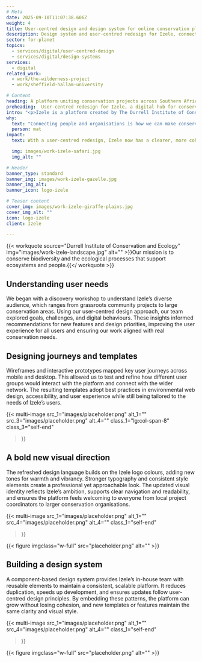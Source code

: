 ```yaml
---
# Meta
date: 2025-09-10T11:07:38.606Z
weight: 4
title: User-centred design and design system for online conservation platform
description: Design system and user-centred redesign for Izele, connecting conservation organisations and communities across Southern Africa.
sector: for-planet
topics:
  - services/digital/user-centred-design
  - services/digital/design-systems
services:
  - digital
related_work:
  - work/the-wilderness-project
  - work/sheffield-hallam-university

# Content
heading: A platform uniting conservation projects across Southern Africa
preheading:  User-centred redesign for Izele, a digital hub for conservation organisations
intro: "<p>Izele is a platform created by The Durrell Institute of Conservation and Ecology (DICE), part of the University of Kent. It connects conservation areas, groups, businesses and projects, enabling them to share news, resources, and expertise. By providing free web pages to smaller organisations, Izele helps grassroots initiatives become part of a wider network, amplifying their impact and visibility.</p>"
why:
  text: "Connecting people and organisations is how we can make conservation stronger, lasting and more effective."
  person: mat
impact:
  text: With a user-centred redesign, Izele now has a clearer, more cohesive platform that empowers conservation groups across Southern Africa to tell their stories and share expertise. By strengthening collaboration and visibility, the platform is helping local projects contribute to a growing, interconnected conservation movement.

  img: images/work-izele-safari.jpg
  img_alt: ""

# Header
banner_type: standard
banner_img: images/work-izele-gazelle.jpg
banner_img_alt: 
banner_icon: logo-izele

# Teaser content
cover_img: images/work-izele-giraffe-plains.jpg
cover_img_alt: ""
icon: logo-izele
client: Izele

---
```


{{< workquote source="Durrell Institute of Conservation and Ecology" img="images/work-izele-landscape.jpg" alt="" >}}Our mission is to conserve biodiversity and the ecological processes that support ecosystems and people.{{</ workquote >}}

<!-- Text left -->
<div class="w-full grid grid-cols-12 gap-x-2.5 gap-y-6 lg:gap-6 xl:gap-8">
  <div class="prose col-span-full lg:col-span-8">

  ## Understanding user needs

  We began with a discovery workshop to understand Izele’s diverse audience, which ranges from grassroots community projects to large conservation areas. Using our user-centred design approach, our team explored goals, challenges, and digital behaviours. These insights informed recommendations for new features and design priorities, improving the user experience for all users and ensuring our work aligned with real conservation needs.

  </div>
</div>

<!-- Text left -->
<div class="w-full grid grid-cols-12 gap-x-2.5 gap-y-6 lg:gap-6 xl:gap-8 section">
  <div class="prose col-span-full lg:col-span-8">

  ## Designing journeys and templates

  Wireframes and interactive prototypes mapped key user journeys across mobile and desktop. This allowed us to test and refine how different user groups would interact with the platform and connect with the wider network. The resulting templates adopt best practices in environmental web design, accessibility, and user experience while still being tailored to the needs of Izele’s users.
   
  </div>
</div>

{{< multi-image
  src_1="images/placeholder.png" alt_1=""
  src_3="images/placeholder.png" alt_4=""
  class_1="lg:col-span-8"
  class_3="self-end"
  >}}


<!-- Text right -->
<div class="w-full grid grid-cols-12 gap-x-2.5 gap-y-6 lg:gap-6 xl:gap-8 section">
  <div class="prose col-span-full lg:col-span-8 lg:col-start-5">

  ## A bold new visual direction

  The refreshed design language builds on the Izele logo colours, adding new tones for warmth and vibrancy. Stronger typography and consistent style elements create a professional yet approachable look. The updated visual identity reflects Izele’s ambition, supports clear navigation and readability, and ensures the platform feels welcoming to everyone from local project coordinators to larger conservation organisations.

   
  </div>
</div>

{{< multi-image
  src_1="images/placeholder.png" alt_1=""
  src_4="images/placeholder.png" alt_4=""
  class_1="self-end"
  >}}


{{< figure imgclass="w-full" src="placeholder.png" alt="" >}}


<!-- Text left -->
<div class="w-full grid grid-cols-12 gap-x-2.5 gap-y-6 lg:gap-6 xl:gap-8 section">
  <div class="prose col-span-full lg:col-span-8">

  ## Building a design system

  A component-based design system provides Izele’s in-house team with reusable elements to maintain a consistent, scalable platform. It reduces duplication, speeds up development, and ensures updates follow user-centred design principles. By embedding these patterns, the platform can grow without losing cohesion, and new templates or features maintain the same clarity and visual style.
   
  </div>
</div>

{{< multi-image
  src_1="images/placeholder.png" alt_1=""
  src_4="images/placeholder.png" alt_4=""
  class_1="self-end"
  >}}


{{< figure imgclass="w-full" src="placeholder.png" alt="" >}}

